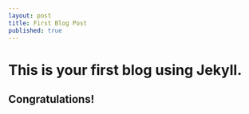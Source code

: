 ```yaml
---
layout: post
title: First Blog Post
published: true
---
```


# This is your first blog using Jekyll.
## Congratulations!
